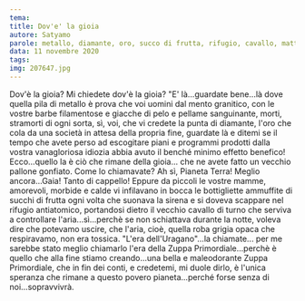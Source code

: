 ```yaml
---
tema:
title: Dov'e' la gioia
autore: Satyamo
parole: metallo, diamante, oro, succo di frutta, rifugio, cavallo, mattino, uragano
data: 11 novembre 2020
tags: 
img: 207647.jpg
---
```

Dov'è la gioia?  Mi chiedete dov'è la gioia?  "E' là...guardate bene...là dove quella pila di metallo è prova che voi uomini dal mento granitico, con le vostre barbe filamentose e giacche di pelo e pellame sanguinante, morti, stramorti di ogni sorta, sì, voi, che vi credete la punta di diamante, l'oro che cola da una società in attesa della propria fine, guardate là e ditemi se il tempo che avete perso ad escogitare piani e programmi prodotti dalla vostra vanagloriosa idiozia abbia avuto il benché minimo effetto benefico!  Ecco...quello la è ciò che rimane della gioia... che ne avete fatto un vecchio pallone gonfiato.  Come lo chiamavate?  Ah sì, Pianeta Terra! Meglio ancora...Gaia!  Tanto di cappello!  Eppure da piccoli le vostre mamme, amorevoli, morbide e calde vi infilavano in bocca le bottigliette ammuffite di succhi di frutta ogni volta che suonava la sirena e si doveva scappare nel rifugio antiatomico, portandosi dietro il vecchio cavallo di turno che serviva a controllare l'aria...sì...perchè se non schiattava durante la notte, voleva dire che potevamo uscire, che l'aria, cioè, quella roba grigia opaca che respiravamo, non era tossica. "L'era dell'Uragano"...la chiamate... per me sarebbe stato meglio chiamarlo l'era della Zuppa Primordiale...perchè è quello che alla fine stiamo creando...una bella e maleodorante Zuppa Primordiale, che in fin dei conti, e credetemi, mi duole dirlo, è l'unica speranza che rimane a questo povero pianeta...perché forse senza di noi...sopravvivrà.
